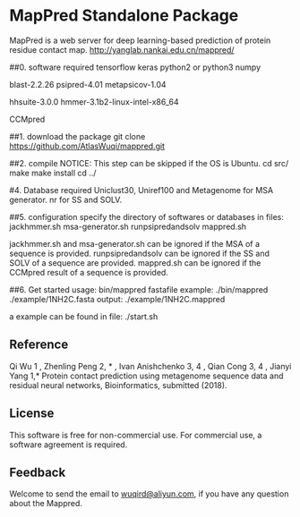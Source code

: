 # MapPred Standalone Package
MapPred is a web server for deep learning-based prediction of protein residue contact map.  http://yanglab.nankai.edu.cn/mappred/

##0. software required
tensorflow
keras
python2 or python3
numpy

blast-2.2.26
psipred-4.01
metapsicov-1.04

hhsuite-3.0.0
hmmer-3.1b2-linux-intel-x86_64

CCMpred 

##1. download the package
git clone https://github.com/AtlasWuqi/mappred.git

##2. compile
NOTICE: This step can be skipped if the OS is Ubuntu.
cd src/
make
make install
cd ../

#4. Database required
Uniclust30, Uniref100 and Metagenome for MSA generator.
nr for SS and SOLV.

##5. configuration
specify the directory of softwares or databases in files: jackhmmer.sh msa-generator.sh runpsipredandsolv mappred.sh

jackhmmer.sh and msa-generator.sh can be ignored if the MSA of a sequence is provided.
runpsipredandsolv can be ignored if the SS and SOLV of a sequence are provided.
mappred.sh can be ignored if the CCMpred result of a sequence is provided.


##6. Get started
usage: bin/mappred fastafile
example: ./bin/mappred ./example/1NH2C.fasta
output: ./example/1NH2C.mappred

a example can be found in file: ./start.sh

## Reference
Qi Wu 1 , Zhenling Peng 2, * , Ivan Anishchenko 3, 4 , Qian Cong 3, 4 , Jianyi Yang 1,* Protein contact prediction using metagenome sequence data and residual neural networks, Bioinformatics, submitted (2018).

## License
This software is free for non-commercial use. For commercial use, a software agreement is required.

## Feedback
Welcome to send the email to wuqird@aliyun.com, if you have any question about the Mappred.
